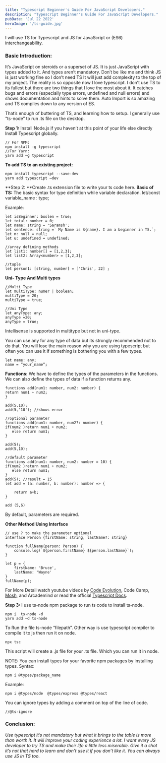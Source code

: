```yaml
---
title: "Typescript Beginner's Guide For JavaScript Developers."
description: "Typescript Beginner's Guide For JavaScript Developers."
pubDate: 'Jul 22 2022'
heroImage: '/ts-guide.jpg'
---
```


I will use TS for Typescript and JS for JavaScript or (ES6) interchangeability.

### Basic Introduction:

It’s JavaScript on steroids or a superset of JS. It is just JavaScript with types added to it. And types aren’t mandatory. Don’t be like me and think JS is just working fine so I don’t need TS It will just add complexity to the top of my project. The reality is so opposite now I love typescript. I don’t use TS to its fullest but there are two things that I love the most about it. It catches bugs and errors (especially type errors, undefined and null errors) and shows documentation and hints to solve them. Auto Import is so amazing and TS compiles down to any version of ES.

That’s enough of buttering of TS, and learning how to setup. I generally use “ts-node” to run .ts file on the desktop.

**Step 1:** Install Node.js if you haven’t at this point of your life else directly Install Typescript globally.

```plaintext
// For NPM:
npm install -g typescript
//For Yarn:
yarn add –g typescript
```

**To add TS to an existing project:**

```plaintext
npm install typescript --save-dev
yarn add typescript –dev
```

\*\*Step 2: \*\*Create .ts extension file to write your ts code here. **Basic of TS:** The basic syntax for type definition while variable declaration. let/const variable\_name : type;

Example:

```plaintext
let isBeginner: boolen = true;
let total: number = 0;
let name: string = 'Saramsh';
let sentence: string =` My Name is ${name}. I am a beginner in TS.`;
let n: null = null;
let u: undefined = undefined;

//array defining methods
let list1: number[] = [1,2,3];
let list2: Array<number> = [1,2,3];

//tuple
let person1: [string, number] = ['Chris', 22] ;
```

**Uni- Type And Multi types**

```plaintext
//Multi Type
let multiType: numer | boolean;
multiType = 20;
multiType = true;

//Uni Type
let anyType: any;
anyType =20;
anyType = true;
```

Intellisense is supported in multitype but not in uni-type.

You can use any for any type of data but its strongly recommended not to do that. You will lose the main reason why you are using typescript but often you can use it if something is bothering you with a few types.

```plaintext
let name: any;
name = “your_name”;
```

**Functions:** We have to define the types of the parameters in the functions. We can also define the types of data if a function returns any.

```plaintext
functions add(num1: number, num2: number) {
return num1 + num2;
}

add(5,10);
add(5,'10'); //shows error

//optional parameter
functions add(num1: number, num2?: number) {
if(num2 )return num1 + num2;
   else return num1;
}

add(5);
add(5,10);

//default parameter
functions add(num1: number, num2: number = 10) {
if(num2 )return num1 + num2;
   else return num1;
}
add(5); //result = 15
let add = (a: number, b: number): number => {
    
    return a+b;
}

add (5,6)
```

By default, parameters are required.

**Other Method Using Interface**

```plaintext
// use ? to make the parameter optional
interface Person {firstName: string, lastName?: string}

function fullName(person: Person) {
	console.log(`${person.firstName} ${person.lastName}`);
}

let p = {
	firstName: 'Bruce', 
	lastName: 'Wayne'
}
fullName(p);
```

For More Detail watch youtube videos by [Code Evolution](https://www.youtube.com/watch?v=NjN00cM18Z4&ab_channel=ProgrammingwithMosh), Code Camp, [Mosh](https://www.youtube.com/watch?v=NjN00cM18Z4&ab_channel=ProgrammingwithMosh), and Arcademind or read the official [Typescript Docs](https://www.typescriptlang.org/docs/handbook/typescript-in-5-minutes.html).

**Step 3:** I use ts-node npm package to run ts code to install ts-node.

```plaintext
npm i  ts-node -d
yarn add –d ts-node
```

To Run the file ts-node “filepath”. Other way is use typescript compiler to compile it to js then run it on node.

```plaintext
npx tsc
```

This script will create a .js file for your .ts file. Which you can run it in node.

NOTE: You can install types for your favorite npm packages by installing types. Syntax:

```plaintext
npm i @types/package_name
```

Example:

```plaintext
npm i @types/node  @types/express @types/react
```

You can ignore types by adding a comment on top of the line of code.

```plaintext
//@ts-ignore
```

### Conclusion:

*Use typescript it’s not mandatory but what it brings to the table is more than worth it. It will improve your coding experience a lot. I want every JS developer to try TS and make their life a little less miserable. Give it a shot it’s not that hard to learn and don’t use it if you don’t like it. You can always use JS in TS too.*